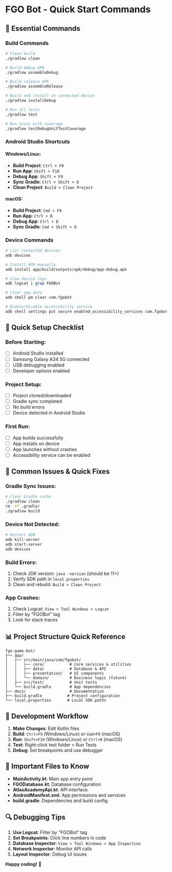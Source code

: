 # FGO Bot - Quick Start Commands

## 🚀 **Essential Commands**

### **Build Commands**
```bash
# Clean build
./gradlew clean

# Build debug APK
./gradlew assembleDebug

# Build release APK
./gradlew assembleRelease

# Build and install on connected device
./gradlew installDebug

# Run all tests
./gradlew test

# Run tests with coverage
./gradlew testDebugUnitTestCoverage
```

### **Android Studio Shortcuts**

#### **Windows/Linux:**
- **Build Project**: `Ctrl + F9`
- **Run App**: `Shift + F10`
- **Debug App**: `Shift + F9`
- **Sync Gradle**: `Ctrl + Shift + O`
- **Clean Project**: `Build > Clean Project`

#### **macOS:**
- **Build Project**: `Cmd + F9`
- **Run App**: `Ctrl + R`
- **Debug App**: `Ctrl + D`
- **Sync Gradle**: `Cmd + Shift + O`

### **Device Commands**
```bash
# List connected devices
adb devices

# Install APK manually
adb install app/build/outputs/apk/debug/app-debug.apk

# View device logs
adb logcat | grep FGOBot

# Clear app data
adb shell pm clear com.fgobot

# Enable/disable accessibility service
adb shell settings put secure enabled_accessibility_services com.fgobot/.core.FGOAccessibilityService
```

## 📱 **Quick Setup Checklist**

### **Before Starting:**
- [ ] Android Studio installed
- [ ] Samsung Galaxy A34 5G connected
- [ ] USB debugging enabled
- [ ] Developer options enabled

### **Project Setup:**
- [ ] Project cloned/downloaded
- [ ] Gradle sync completed
- [ ] No build errors
- [ ] Device detected in Android Studio

### **First Run:**
- [ ] App builds successfully
- [ ] App installs on device
- [ ] App launches without crashes
- [ ] Accessibility service can be enabled

## 🔧 **Common Issues & Quick Fixes**

### **Gradle Sync Issues:**
```bash
# Clear Gradle cache
./gradlew clean
rm -rf .gradle/
./gradlew build
```

### **Device Not Detected:**
```bash
# Restart ADB
adb kill-server
adb start-server
adb devices
```

### **Build Errors:**
1. Check JDK version: `java -version` (should be 11+)
2. Verify SDK path in `local.properties`
3. Clean and rebuild: `Build > Clean Project`

### **App Crashes:**
1. Check Logcat: `View > Tool Windows > Logcat`
2. Filter by "FGOBot" tag
3. Look for stack traces

## 📊 **Project Structure Quick Reference**

```
fgo-game-bot/
├── app/
│   ├── src/main/java/com/fgobot/
│   │   ├── core/           # Core services & utilities
│   │   ├── data/           # Database & API
│   │   ├── presentation/   # UI components
│   │   └── domain/         # Business logic (future)
│   ├── src/test/           # Unit tests
│   └── build.gradle        # App dependencies
├── docs/                   # Documentation
├── build.gradle           # Project configuration
└── local.properties       # Local SDK paths
```

## 🎯 **Development Workflow**

1. **Make Changes**: Edit Kotlin files
2. **Build**: `Ctrl+F9` (Windows/Linux) or `Cmd+F9` (macOS)
3. **Run**: `Shift+F10` (Windows/Linux) or `Ctrl+R` (macOS)
4. **Test**: Right-click test folder > Run Tests
5. **Debug**: Set breakpoints and use debugger

## 📝 **Important Files to Know**

- **MainActivity.kt**: Main app entry point
- **FGODatabase.kt**: Database configuration
- **AtlasAcademyApi.kt**: API interface
- **AndroidManifest.xml**: App permissions and services
- **build.gradle**: Dependencies and build config

## 🔍 **Debugging Tips**

1. **Use Logcat**: Filter by "FGOBot" tag
2. **Set Breakpoints**: Click line numbers in code
3. **Database Inspector**: `View > Tool Windows > App Inspection`
4. **Network Inspector**: Monitor API calls
5. **Layout Inspector**: Debug UI issues

**Happy coding!** 🚀 